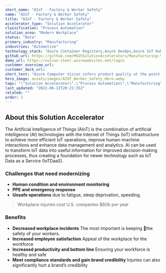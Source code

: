 ```yaml
---
short_name: "AIoT - Factory & Worker Safety"
name: "AIoT - Factory & Worker Safety"
title: "AIoT - Factory & Worker Safety"
accelerator_type: "Solution Accelerator"
classification: "Process Automation"
solution_area: "Modern Workplace"
status: "Beta"
primary_industry: "Manufacturing"
industries: "Automotive"
technology_stack: "Azure Container Registery,Azure DevOps,Azure IoT Hub,Azure KeyVault,Azure Machine Learning,Azure SQL,Azure Storage,Cognitive Services,Docker,Power BI,Python"
github_url: https://github.com/MSUSSolutionAccelerators/Manufacturing-Vision-Solution-Accelerator-AMD64
demo_url: https://vulcan-steel.azurewebsites.net/login
customer_overview_url: 
customer_deck_url: 
short_text: "Azure Computer Vision infers product quality at the point of manufacture on the assembly line in real-time "
hero_image: assets/images/AIOT_Worker_Safety_Hero.webp
tags: "\"Solution Accelerator\",\"Process Automation\",\"Manufacturing\",\"Automotive\",\"Azure Container Registery\",\"Azure DevOps\",\"Azure IoT Hub\",\"Azure KeyVault\",\"Azure Machine Learning\",\"Azure SQL\",\"Azure Storage\",\"Cognitive Services\",\"Docker\",\"Power BI\",\"Python\",\"Modern Workplace\",\"Beta\""
last_updated: "2022-06-13T20:21:35Z"
related: ""
order: 2
---
```

## About this Solution Accelerator

The Artificial Intelligence of Things (AIoT) is the combination of artificial intelligence (AI) technologies with the Internet of Things (IoT) infrastructure to achieve more efficient IoT operations, improve human-machine interactions and enhance data management and analytics. AI can be used to transform IoT data into useful information for improved decision-making processes, thus creating a foundation for newer technology such as IoT Data as a Service (IoTDaaS).

### Challenges that need modernizing

* **Human condition and environment monitoring**
* **PPE and emergency response**
* **Unsafe operations** due to fatigue, sleep deprivation, speeding. 

> Workplace injuries cost U.S. companies $60b per year 

### Benefits

* **Decreased workplace incidents** The most important is keeping the safety of your workers.
* **Increased employee satisfaction** Appeal of the workplace for the workforce
* **Increased productivity and bottom line** Ensuring your workforce is healthy and safe
* **Meet compliance standards and gain brand credibility** Injuries can also significantly hurt a brand’s credibility